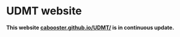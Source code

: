 # UDMT website

**This website [cabooster.github.io/UDMT/](https://cabooster.github.io/UDMT/) is in continuous update.**

